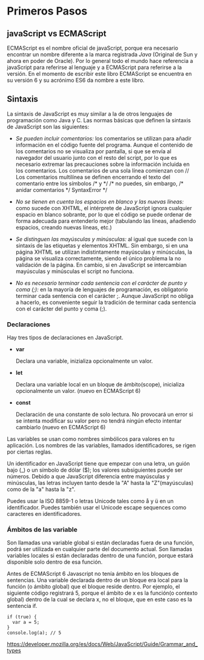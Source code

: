 # Primeros Pasos

## javaScript vs ECMAScript

ECMAScript es el nombre oficial de javaScript, porque era necesario encontrar un nombre diferente a la marca registrada _Java_ (Original de Sun y ahora en poder de Oracle). Por lo general todo el mundo hace referencia a javaScript para referirse al lenguaje y a ECMAScript para referirse a la versión. En el momento de escribir este libro ECMAScript se encuentra en su versión 6 y su acrónimo ES6 da nombre a este libro.

## Sintaxis

La sintaxis de JavaScript es muy similar a la de otros lenguajes de programación como Java y C. Las normas básicas que definen la sintaxis de JavaScript son las siguientes:

* _Se pueden incluir comentarios:_ los comentarios se utilizan para añadir información en el código fuente del programa. Aunque el contenido de los comentarios no se visualiza por pantalla, si que se envía al navegador del usuario junto con el resto del script, por lo que es necesario extremar las precauciones sobre la información incluida en los comentarios.
Los comentarios de una sola línea comienzan con //
Los comentarios multilínea se definen encerrando el texto del comentario entre los símbolos /\* y \*/
/\* no puedes, sin embargo, /\* anidar comentarios \*/ SyntaxError \*/

* _No se tienen en cuenta los espacios en blanco y las nuevas líneas:_ como sucede con XHTML, el intérprete de JavaScript ignora cualquier espacio en blanco sobrante, por lo que el código se puede ordenar de forma adecuada para entenderlo mejor (tabulando las líneas, añadiendo espacios, creando nuevas líneas, etc.)

* _Se distinguen las mayúsculas y minúsculas:_ al igual que sucede con la sintaxis de las etiquetas y elementos XHTML. Sin embargo, si en una página XHTML se utilizan indistintamente mayúsculas y minúsculas, la página se visualiza correctamente, siendo el único problema la no validación de la página. En cambio, si en JavaScript se intercambian mayúsculas y minúsculas el script no funciona.

* _No es necesario terminar cada sentencia con el carácter de punto y coma (;):_ en la mayoría de lenguajes de programación, es obligatorio terminar cada sentencia con el carácter ;. Aunque JavaScript no obliga a hacerlo, es conveniente seguir la tradición de terminar cada sentencia con el carácter del punto y coma (;).

### Declaraciones

Hay tres tipos de declaraciones en JavaScript.

* **var**

    Declara una variable, inizializa opcionalmente un valor.

* **let**

   Declara una variable local en un bloque de ámbito(scope), inicializa opcionalmente un valor. (nuevo en ECMAScript 6)

* **const**

    Declaración de una constante de solo lectura. No provocará un error si se intenta modificar su valor pero no tendrá ningún efecto intentar cambiarlo (nuevo en ECMAScript 6)

Las variables se usan como nombres simbólicos para valores en tu aplicación. Los nombres de las variables, llamados identificadores, se rigen por ciertas reglas.

Un identificador en JavaScript tiene que empezar con una letra, un guión bajo (\_) o un símbolo de dólar ($); los valores subsiguientes puede ser números. Debido a que JavaScript diferencia entre mayúsculas y minúsculas, las letras incluyen tanto desde la "A" hasta la "Z"(mayúsculas) como de la "a" hasta la "z".

Puedes usar la ISO 8859-1 o letras Unicode tales como å y ü en un identificador. Puedes también usar el Unicode escape sequences como caracteres en identificadores.


### Ámbitos de las variable

Son llamadas una variable global si están declaradas fuera de una función, podrá ser utilizada en cualquier parte del documento actual. Son llamadas variables locales si están declaradas dentro de una función, porque estará disponible solo dentro de esa función.

Antes de ECMAScript 6 Javascript no tenía ámbito en los bloques de sentencias. Una variable declarada dentro de un bloque era local para la función (o ámbito global) que el bloque reside dentro. Por ejemplo, el siguiente código registrará 5, porque el ámbito de x es la función(o contexto global) dentro de la cual se declara x, no el bloque, que en este caso es la sentencia if.

~~~
if (true) {
  var a = 5;
}
console.log(a); // 5
~~~

https://developer.mozilla.org/es/docs/Web/JavaScript/Guide/Grammar_and_types
